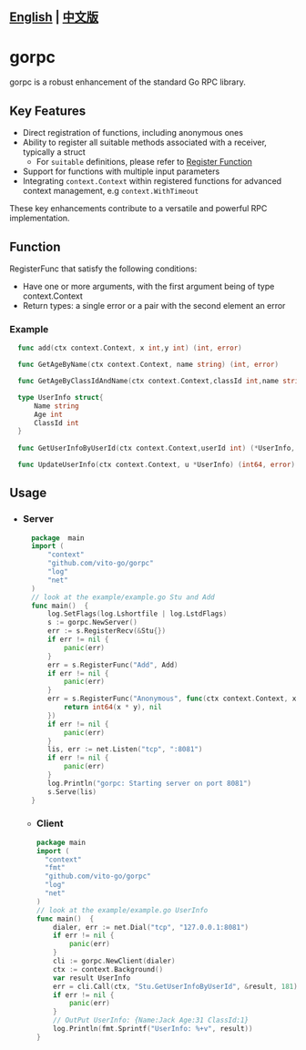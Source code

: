 ## [English](README.md) | [中文版](README-zh-hans.md)

# gorpc

gorpc is a robust enhancement of the standard Go RPC library.

## Key Features

- Direct registration of functions, including anonymous ones
- Ability to register all suitable methods associated with a receiver, typically a struct
  - For `suitable` definitions, please refer to  [Register Function](#Function)
- Support for functions with multiple input parameters
- Integrating `context.Context` within registered functions for advanced context management, e.g `context.WithTimeout`
  
These key enhancements contribute to a versatile and powerful RPC implementation.

## Function
RegisterFunc that satisfy the following conditions:
 - Have one or more arguments, with the first argument being of type context.Context
 - Return types: a single error or a pair with the second element an error
### Example
```go
  func add(ctx context.Context, x int,y int) (int, error)

  func GetAgeByName(ctx context.Context, name string) (int, error)

  func GetAgeByClassIdAndName(ctx context.Context,classId int,name string) (int, error)

  type UserInfo struct{
      Name string
      Age int
      ClassId int
  }
	  
  func GetUserInfoByUserId(ctx context.Context,userId int) (*UserInfo, error)

  func UpdateUserInfo(ctx context.Context, u *UserInfo) (int64, error)

```

## Usage

- ### Server
    ```go
      package  main
      import (
          "context"
          "github.com/vito-go/gorpc"
          "log"
          "net"
      )
      // look at the example/example.go Stu and Add 
      func main()  {
          log.SetFlags(log.Lshortfile | log.LstdFlags)
          s := gorpc.NewServer()
          err := s.RegisterRecv(&Stu{})
          if err != nil {
              panic(err)
          }
          err = s.RegisterFunc("Add", Add)
          if err != nil {
              panic(err)
          }
          err = s.RegisterFunc("Anonymous", func(ctx context.Context, x int, y int) (int64, error) {
              return int64(x * y), nil
          })
          if err != nil {
              panic(err)
          }
          lis, err := net.Listen("tcp", ":8081")
          if err != nil {
              panic(err)
          }
          log.Println("gorpc: Starting server on port 8081")
          s.Serve(lis)
      }
    ```
  - ### Client
      ```go
      package main
      import (
        "context"
        "fmt"
        "github.com/vito-go/gorpc"
        "log"
        "net"
      )
      // look at the example/example.go UserInfo
      func main()  {
          dialer, err := net.Dial("tcp", "127.0.0.1:8081")
          if err != nil {
              panic(err)
          }
          cli := gorpc.NewClient(dialer)
          ctx := context.Background()
          var result UserInfo
          err = cli.Call(ctx, "Stu.GetUserInfoByUserId", &result, 181)
          if err != nil {
              panic(err)
          }
          // OutPut UserInfo: {Name:Jack Age:31 ClassId:1}
          log.Println(fmt.Sprintf("UserInfo: %+v", result))
      }    
      ```
 